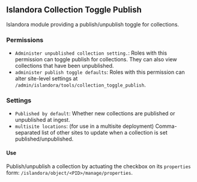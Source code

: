 ## Islandora Collection Toggle Publish

Islandora module providing a publish/unpublish toggle for collections.

### Permissions

- `Administer unpublished collection setting.`: Roles with this permission can toggle publish for collections. They can also view collections that have been unpublished.
- `administer publish toggle defaults`: Roles with this permission can alter site-level settings at `/admin/islandora/tools/collection_toggle_publish`.

### Settings

- `Published by default`: Whether new collections are published or unpublished at ingest.
- `multisite locations`: (for use in a multisite deployment) Comma-separated list of other sites to update when a collection is set published/unpublished.

#### Use

Publish/unpublish a collection by actuating the checkbox on its `properties` form: `/islandora/object/<PID>/manage/properties`.
